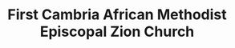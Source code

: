 ---
layout: repo
title: "First Cambria African Methodist Episcopal  Zion Church"
id: 13903
permalink: repos/13903/
---